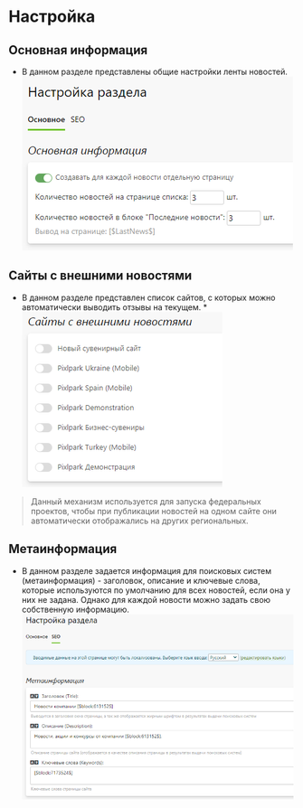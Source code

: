 # Настройка

## Основная информация
* В данном разделе представлены общие настройки ленты новостей.
![](../_media/news/settings-general.png)

## Сайты с внешними новостями
* В данном разделе представлен список сайтов, с которых можно автоматически выводить отзывы на текущем. 
*![](../_media/news/settings-websites.png)
> Данный механизм используется для запуска федеральных проектов, чтобы при публикации новостей на одном сайте они автоматически отображались на других региональных.

## Метаинформация
* В данном разделе задается информация для поисковых систем (метаинформация) - заголовок, описание и ключевые слова, которые используются по умолчанию для всех новостей, если она у них не задана. Однако для каждой новости можно задать свою собственную информацию.
![](../_media/news/settings-seo.png ':size=60%')